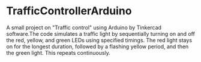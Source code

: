 # TrafficControllerArduino
A small project on "Traffic control" using Arduino by Tinkercad software.The code simulates a traffic light by sequentially turning on and off the red, yellow, and green LEDs using specified timings. The red light stays on for the longest duration, followed by a flashing yellow period, and then the green light. This repeats continuously.

